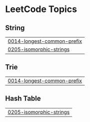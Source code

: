 
<!---LeetCode Topics Start-->
# LeetCode Topics
## String
|  |
| ------- |
| [0014-longest-common-prefix](https://github.com/Sumithreddy6080/DSA-/tree/master/0014-longest-common-prefix) |
| [0205-isomorphic-strings](https://github.com/Sumithreddy6080/DSA-/tree/master/0205-isomorphic-strings) |
## Trie
|  |
| ------- |
| [0014-longest-common-prefix](https://github.com/Sumithreddy6080/DSA-/tree/master/0014-longest-common-prefix) |
## Hash Table
|  |
| ------- |
| [0205-isomorphic-strings](https://github.com/Sumithreddy6080/DSA-/tree/master/0205-isomorphic-strings) |
<!---LeetCode Topics End-->